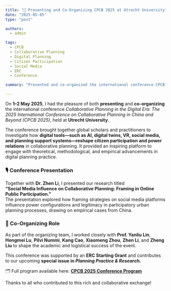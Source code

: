```yaml
---
title: "📢 Presenting and Co-Organizing CPCB 2025 at Utrecht University"
date: "2025-05-05"
type: "post"

authors:
  - admin

tags:
  - CPCB
  - Collaborative Planning
  - Digital Planning
  - Citizen Participation
  - Social Media
  - ERC
  - Conference

summary: "Presented and co-organized the international conference CPCB 2025 at Utrecht University, focusing on digital participation and power in planning."

---
```


On **1–2 May 2025**, I had the pleasure of both **presenting** and **co-organizing** the international conference *Collaborative Planning in the Digital Era: The 2025 International Conference on Collaborative Planning in China and Beyond (CPCB 2025)*, held at **Utrecht University**.

The conference brought together global scholars and practitioners to investigate how **digital tools—such as AI, digital twins, VR, social media, and planning support systems—reshape citizen participation and power relations** in collaborative planning. It provided an inspiring platform to engage with theoretical, methodological, and empirical advancements in digital planning practice.

### 🎙 Conference Presentation  
Together with **Dr. Zhen Li**, I presented our research titled  
**“Social Media Influence on Collaborative Planning: Framing in Online Public Participation.”**  
The presentation explored how framing strategies on social media platforms influence power configurations and legitimacy in participatory urban planning processes, drawing on empirical cases from China.

### 🧩 Co-Organizing Role  
As part of the organizing team, I worked closely with **Prof. Yanliu Lin**, **Hongmei Lu**, **Pilvi Nummi**, **Kang Cao**, **Xiaomeng Zhou**, **Zhen Li**, and **Zheng Liu** to shape the academic and logistical success of the event.

This conference was supported by an **ERC Starting Grant** and contributes to our upcoming **special issue in *Planning Practice & Research*.**

🗂 Full program available here: [**CPCB 2025 Conference Program**](https://lnkd.in/eSaR5uKe)

Thanks to all who contributed to this rich and collaborative exchange!
